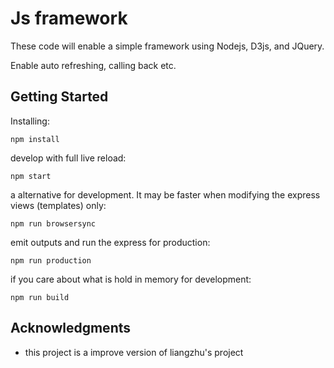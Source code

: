 # Js framework
These code will enable a simple framework using Nodejs, D3js, and JQuery.

Enable auto refreshing, calling back etc.
## Getting Started
Installing:
```
npm install
```
develop with full live reload:
```
npm start 
```
a alternative for development. It may be faster when modifying the express views
    (templates) only:
```
npm run browsersync 
```
emit outputs and run the express for production:
```
npm run production 
```
if you care about what is hold in memory for development:
```
npm run build
```
## Acknowledgments

* this project is a improve version of liangzhu's project
